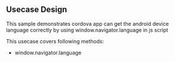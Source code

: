 ## Usecase Design

This sample demonstrates cordova app can get the android device language correctly by using window.navigator.language in js script

This usecase covers following methods:

* window.navigator.language

